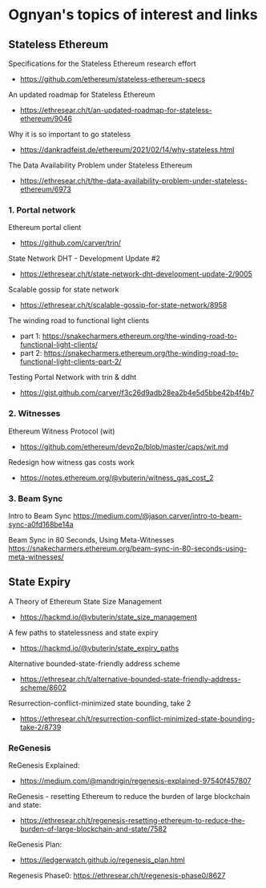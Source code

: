 # Ognyan's topics of interest and links

## Stateless Ethereum
Specifications for the Stateless Ethereum research effort
- https://github.com/ethereum/stateless-ethereum-specs

An updated roadmap for Stateless Ethereum
- https://ethresear.ch/t/an-updated-roadmap-for-stateless-ethereum/9046

Why it is so important to go stateless
- https://dankradfeist.de/ethereum/2021/02/14/why-stateless.html

The Data Availability Problem under Stateless Ethereum
- https://ethresear.ch/t/the-data-availability-problem-under-stateless-ethereum/6973

### 1. Portal network
Ethereum portal client
- https://github.com/carver/trin/

State Network DHT - Development Update #2
- https://ethresear.ch/t/state-network-dht-development-update-2/9005

Scalable gossip for state network
- https://ethresear.ch/t/scalable-gossip-for-state-network/8958

The winding road to functional light clients

- part 1: 
https://snakecharmers.ethereum.org/the-winding-road-to-functional-light-clients/
- part 2:
https://snakecharmers.ethereum.org/the-winding-road-to-functional-light-clients-part-2/

Testing Portal Network with trin & ddht
- https://gist.github.com/carver/f3c26d9adb28ea2b4e5d5bbe42b4f4b7

### 2. Witnesses

Ethereum Witness Protocol (wit)
- https://github.com/ethereum/devp2p/blob/master/caps/wit.md

Redesign how witness gas costs work
- https://notes.ethereum.org/@vbuterin/witness_gas_cost_2

### 3. Beam Sync

Intro to Beam Sync
https://medium.com/@jason.carver/intro-to-beam-sync-a0fd168be14a

Beam Sync in 80 Seconds, Using Meta-Witnesses
https://snakecharmers.ethereum.org/beam-sync-in-80-seconds-using-meta-witnesses/

## State Expiry

A Theory of Ethereum State Size Management
- https://hackmd.io/@vbuterin/state_size_management

A few paths to statelessness and state expiry
- https://hackmd.io/@vbuterin/state_expiry_paths

Alternative bounded-state-friendly address scheme
- https://ethresear.ch/t/alternative-bounded-state-friendly-address-scheme/8602

Resurrection-conflict-minimized state bounding, take 2
- https://ethresear.ch/t/resurrection-conflict-minimized-state-bounding-take-2/8739

### ReGenesis

ReGenesis Explained:
- https://medium.com/@mandrigin/regenesis-explained-97540f457807

ReGenesis - resetting Ethereum to reduce the burden of large blockchain and state:
- https://ethresear.ch/t/regenesis-resetting-ethereum-to-reduce-the-burden-of-large-blockchain-and-state/7582

ReGenesis Plan:
- https://ledgerwatch.github.io/regenesis_plan.html

Regenesis Phase0:
https://ethresear.ch/t/regenesis-phase0/8627
